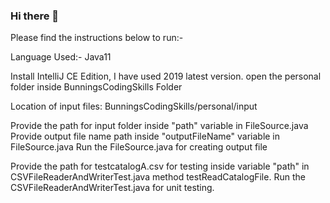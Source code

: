 ### Hi there 👋

Please find the instructions below to run:-

Language Used:- Java11

Install IntelliJ CE Edition, I have used 2019 latest version.
open the personal folder inside BunningsCodingSkills Folder

Location of input files: BunningsCodingSkills/personal/input

Provide the path for input folder inside "path" variable in FileSource.java
Provide output file name path inside "outputFileName" variable in FileSource.java
Run the FileSource.java for creating output file

Provide the path for testcatalogA.csv for testing inside variable "path" in CSVFileReaderAndWriterTest.java method testReadCatalogFile.
Run the CSVFileReaderAndWriterTest.java for unit testing.



